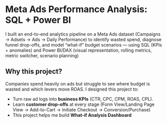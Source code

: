 <h1>Meta Ads Performance Analysis: SQL + Power BI</h1>
<p>I built an end-to-end analytics pipeline on a Meta Ads dataset (Campaigns → Adsets → Ads → Daily Performance) to identify wasted spend, diagnose funnel drop-offs, and model “what-if” budget scenarios — using SQL (KPIs + anomalies) and Power BI/DAX (visual representation, rolling metrics, metric switcher, scenario planning)</p>
<div>
  <h2>Why this project?</h2>
  <p>Companies spend heavily on ads but struggle to see where budget is wasted and which levers move ROAS. I designed this project to:</p>
  <ul>
    <li>Turn raw ad logs into <b>business KPIs</b> (CTR, CPC, CPM, ROAS, CPL).</li>
    <li>Learn <b>customer drop-offs</b> at every stage (Form View/Landing Page View -> Add-to-Cart -> Initiate Checkout -> Conversion/Purchase)</li>
    <li>This project helps me build <b>What-if Analysis Dashboard</b></li>
  </ul>
</div>
